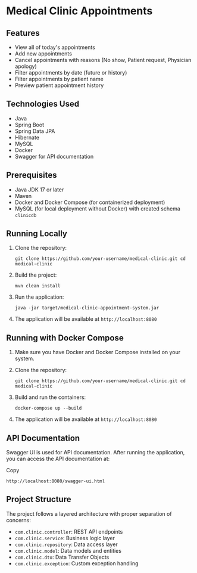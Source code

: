 Medical Clinic Appointments
============================================

Features
--------

*   View all of today's appointments
*   Add new appointments
*   Cancel appointments with reasons (No show, Patient request, Physician apology)
*   Filter appointments by date (future or history)
*   Filter appointments by patient name
*   Preview patient appointment history

Technologies Used
-----------------

*   Java
*   Spring Boot
*   Spring Data JPA
*   Hibernate
*   MySQL
*   Docker
*   Swagger for API documentation

Prerequisites
-------------

*   Java JDK 17 or later
*   Maven
*   Docker and Docker Compose (for containerized deployment)
*   MySQL (for local deployment without Docker) with created schema `clinicdb`

Running Locally
---------------

1.  Clone the repository:


    `git clone https://github.com/your-username/medical-clinic.git cd medical-clinic`


2.  Build the project:


    `mvn clean install`

3.  Run the application:


    `java -jar target/medical-clinic-appointment-system.jar`

4.  The application will be available at `http://localhost:8080`

Running with Docker Compose
---------------------------

1.  Make sure you have Docker and Docker Compose installed on your system.
2.  Clone the repository:


    `git clone https://github.com/your-username/medical-clinic.git cd medical-clinic`

3.  Build and run the containers:


    `docker-compose up --build`

4.  The application will be available at `http://localhost:8080`

API Documentation
-----------------

Swagger UI is used for API documentation. After running the application, you can access the API documentation at:

Copy

`http://localhost:8080/swagger-ui.html`

Project Structure
-----------------

The project follows a layered architecture with proper separation of concerns:

*   `com.clinic.controller`: REST API endpoints
*   `com.clinic.service`: Business logic layer
*   `com.clinic.repository`: Data access layer
*   `com.clinic.model`: Data models and entities
*   `com.clinic.dto`: Data Transfer Objects
*   `com.clinic.exception`: Custom exception handling
